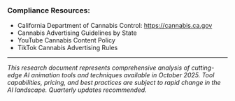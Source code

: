 ### Compliance Resources:
- California Department of Cannabis Control: https://cannabis.ca.gov
- Cannabis Advertising Guidelines by State
- YouTube Cannabis Content Policy
- TikTok Cannabis Advertising Rules

---

*This research document represents comprehensive analysis of cutting-edge AI animation tools and techniques available in October 2025. Tool capabilities, pricing, and best practices are subject to rapid change in the AI landscape. Quarterly updates recommended.*

